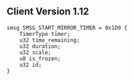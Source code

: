 ## Client Version 1.12

```rust,ignore
smsg SMSG_START_MIRROR_TIMER = 0x1D9 {
    TimerType timer;    
    u32 time_remaining;    
    u32 duration;    
    u32 scale;    
    u8 is_frozen;    
    u32 id;    
}

```
